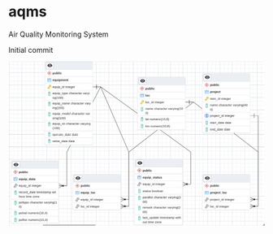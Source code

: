 # aqms
Air Quality Monitoring System

Initial commit

![alt text](https://github.com/slcheung/aqms/blob/main/ERD.png?raw=true)
